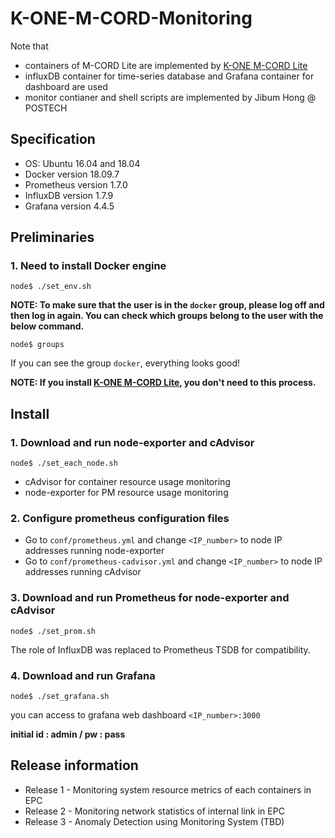 # K-ONE-M-CORD-Monitoring

Note that
* containers of M-CORD Lite are implemented by [K-ONE M-CORD Lite](https://github.com/K-OpenNet/K-ONE-M-CORD-Lite)
* influxDB container for time-series database and Grafana container for dashboard are used
* monitor contianer and shell scripts are implemented by Jibum Hong @ POSTECH


## Specification
* OS: Ubuntu 16.04 and 18.04
* Docker version 18.09.7
* Prometheus version 1.7.0
* InfluxDB version 1.7.9
* Grafana version 4.4.5

## Preliminaries

### 1. Need to install Docker engine
```
node$ ./set_env.sh
```

**NOTE: To make sure that the user is in the `docker` group, please log off and then log in again. You can check which groups belong to the user with the below command.**

```
node$ groups
```
If you can see the group `docker`, everything looks good!

**NOTE: If you install [K-ONE M-CORD Lite](https://github.com/K-OpenNet/K-ONE-M-CORD-Lite), you don't need to this process.**


## Install

### 1. Download and run node-exporter and cAdvisor
```
node$ ./set_each_node.sh
```
* cAdvisor for container resource usage monitoring
* node-exporter for PM resource usage monitoring 


### 2. Configure prometheus configuration files
* Go to `conf/prometheus.yml` and change `<IP_number>` to node IP addresses running node-exporter
* Go to `conf/prometheus-cadvisor.yml` and change `<IP_number>` to node IP addresses running cAdvisor


### 3. Download and run Prometheus for node-exporter and cAdvisor
```
node$ ./set_prom.sh
```
The role of InfluxDB was replaced to Prometheus TSDB for compatibility.


### 4. Download and run Grafana
```
node$ ./set_grafana.sh
```

you can access to grafana web dashboard `<IP_number>:3000`

**initial id : admin / pw : pass**


## Release information
* Release 1 - Monitoring system resource metrics of each containers in EPC
* Release 2 - Monitoring network statistics of internal link in EPC
* Release 3 - Anomaly Detection using Monitoring System (TBD)

